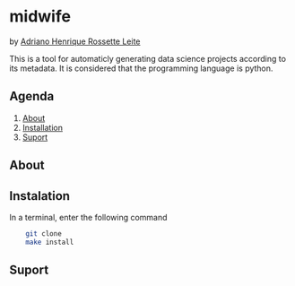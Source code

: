 # midwife

by [Adriano Henrique Rossette Leite](mailto:contact@adrianohrl.tech)

This is a tool for automaticly generating data science projects according to its metadata. It is considered that the programming language is python.

## Agenda

1. [About](#about)
2. [Installation](#instalation)
3. [Suport](#suport)

## About



## Instalation

In a terminal, enter the following command

```bash
    git clone 
    make install
```

## Suport
